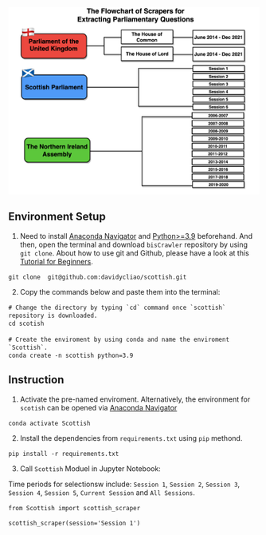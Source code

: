 
<p align="justifying">
    <img src="flowchart.png"  style="width:570px;"/>
</p>


## Environment Setup


1. Need to install [Anaconda Navigator](https://www.anaconda.com/products/individual-b) and [Python>=3.9](https://www.python.org/downloads/release/python-3810/) beforehand. And then, open the terminal and download `bisCrawler` repository by using `git clone`. About how to use git and Github, please have a look at this [Tutorial for Beginners](https://www.youtube.com/watch?v=RvnM6EEwp1I). 

```
git clone  git@github.com:davidycliao/scottish.git
```

2. Copy the commands below and paste them into the terminal:

```
# Change the directory by typing `cd` command once `scottish` repository is downloaded.
cd scotish

# Create the enviroment by using conda and name the enviroment `Scottish`.
conda create -n scottish python=3.9
```

## Instruction

1. Activate the pre-named enviroment. Alternatively, the environment for `scotish` can be opened via [Anaconda Navigator](https://www.anaconda.com/products/individual-b)

```
conda activate Scottish 
```

2. Install the dependencies from `requirements.txt` using `pip` methond.

```
pip install -r requirements.txt   
```

3. Call `Scottish` Moduel in Jupyter Notebook: 

Time periods for selectionsw include: `Session 1`, `Session 2`, `Session 3`, `Session 4`, `Session 5`, `Current Session` and `All Sessions`.


```
from Scottish import scottish_scraper 
```

```
scottish_scraper(session='Session 1')
```


